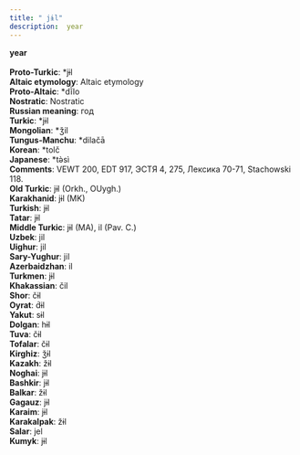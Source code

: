 ```yaml
---
title: " jɨl"
description:  year
---
```

<strong> year</strong><br><br>
<strong>Proto-Turkic</strong>:  *jɨl<br>
<strong>Altaic etymology</strong>:  Altaic etymology<br>
<strong> Proto-Altaic</strong>:  *dĭ̀lo<br>
<strong>Nostratic</strong>:  Nostratic<br>
<strong>Russian meaning</strong>:  год<br>
<strong>Turkic</strong>:  *jɨl<br>
<strong>Mongolian</strong>:  *ǯil<br>
<strong>Tungus-Manchu</strong>:  *dilačā<br>
<strong>Korean</strong>:  *tolč<br>
<strong>Japanese</strong>:  *tǝ̀sì<br>
<strong>Comments</strong>:  VEWT 200, EDT 917, ЭСТЯ 4, 275, Лексика 70-71, Stachowski 118.<br>
<strong>Old Turkic</strong>:  jɨl (Orkh., OUygh.)<br>
<strong>Karakhanid</strong>:  jɨl (MK)<br>
<strong>Turkish</strong>:  jɨl<br>
<strong>Tatar</strong>:  jɨl<br>
<strong>Middle Turkic</strong>:  jɨl (MA), il (Pav. C.)<br>
<strong>Uzbek</strong>:  jil<br>
<strong>Uighur</strong>:  jil<br>
<strong>Sary-Yughur</strong>:  jil<br>
<strong>Azerbaidzhan</strong>:  il<br>
<strong>Turkmen</strong>:  jɨl<br>
<strong>Khakassian</strong>:  čil<br>
<strong>Shor</strong>:  čɨl<br>
<strong>Oyrat</strong>:  d́ɨl<br>
<strong>Yakut</strong>:  sɨl<br>
<strong>Dolgan</strong>:  hɨl<br>
<strong>Tuva</strong>:  čɨl<br>
<strong>Tofalar</strong>:  čɨl<br>
<strong>Kirghiz</strong>:  ǯɨl<br>
<strong>Kazakh</strong>:  žɨl<br>
<strong>Noghai</strong>:  jɨl<br>
<strong>Bashkir</strong>:  jɨl<br>
<strong>Balkar</strong>:  žɨl<br>
<strong>Gagauz</strong>:  jɨl<br>
<strong>Karaim</strong>:  jɨl<br>
<strong>Karakalpak</strong>:  žɨl<br>
<strong>Salar</strong>:  jel<br>
<strong>Kumyk</strong>:  jɨl<br>


